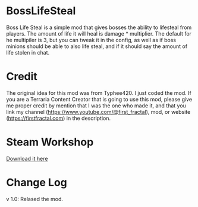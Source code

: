 # BossLifeSteal
Boss Life Steal is a simple mod that gives bosses the ability to lifesteal from players. 
The amount of life it will heal is damage * multiplier.
The default for he multipiler is 3, but you can tweak it in the config, as well as if boss minions should be able to also life steal, and if it should say the amount of life stolen in chat.

# Credit
The original idea for this mod was from Typhee420. I just coded the mod.
If you are a Terraria Content Creator that is going to use this mod, please give me proper credit by mention that I was the one who made it, and that you link my channel (https://www.youtube.com/@first_fractal), mod, or website (https://firstfractal.com) in the description.

# Steam Workshop
[Download it here](https://steamcommunity.com/sharedfiles/filedetails/?id=2961071453)

# Change Log
v 1.0:
Relased the mod.